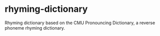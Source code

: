 # rhyming-dictionary
Rhyming dictionary based on the CMU Pronouncing Dictionary, a reverse phoneme rhyming dictionary. 
